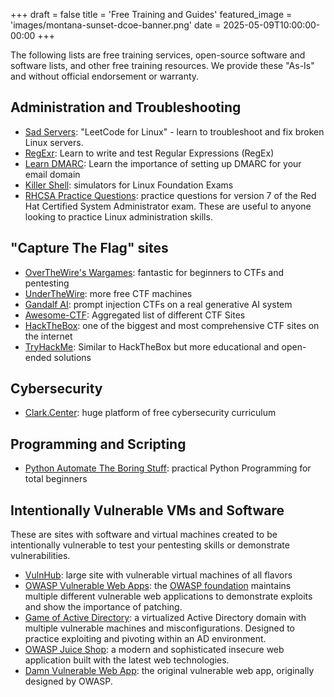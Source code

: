 +++
draft = false
title = 'Free Training and Guides'
featured_image = 'images/montana-sunset-dcoe-banner.png'
date = 2025-05-09T10:00:00-00:00
+++

The following lists are free training services, open-source software and software lists, and other free training resources. We provide these "As-Is" and without official endorsement or warranty. 

## Administration and Troubleshooting

- [Sad Servers](https://sadservers.com/): "LeetCode for Linux" - learn to troubleshoot and fix broken Linux servers.  
- [RegExr](https://regexr.com/): Learn to write and test Regular Expressions (RegEx)
- [Learn DMARC](https://www.learndmarc.com/): Learn the importance of setting up DMARC for your email domain
- [Killer Shell](https://killer.sh/): simulators for Linux Foundation Exams
- [RHCSA Practice Questions](https://github.com/chlebik/rhcsa-practice-questions/tree/master): practice questions for version 7 of the Red Hat Certified System Administrator exam. These are useful to anyone looking to practice Linux administration skills. 

## "Capture The Flag" sites

- [OverTheWire's Wargames](https://overthewire.org/wargames/): fantastic for beginners to CTFs and pentesting
- [UnderTheWire](https://underthewire.tech/wargames): more free CTF machines 
- [Gandalf AI](https://gandalf.lakera.ai/intro): prompt injection CTFs on a real generative AI system
- [Awesome-CTF](https://github.com/apsdehal/awesome-ctf): Aggregated list of different CTF Sites
- [HackTheBox](https://www.hackthebox.com/): one of the biggest and most comprehensive CTF sites on the internet
- [TryHackMe](https://tryhackme.com/): Similar to HackTheBox but more educational and open-ended solutions

## Cybersecurity
- [Clark.Center](https://clark.center/home): huge platform of free cybersecurity curriculum


## Programming and Scripting
- [Python Automate The Boring Stuff](https://automatetheboringstuff.com/): practical Python Programming for total beginners

## Intentionally Vulnerable VMs and Software

These are sites with software and virtual machines created to be intentionally vulnerable to test your pentesting skills or demonstrate vulnerabilities. 
- [VulnHub](https://www.vulnhub.com/): large site with vulnerable virtual machines of all flavors
- [OWASP Vulnerable Web Apps](https://owasp.org/www-project-vulnerable-web-applications-directory/): the [OWASP foundation](https://owasp.org/about/) maintains multiple different vulnerable web applications to demonstrate exploits and show the importance of patching. 
- [Game of Active Directory](https://mayfly277.github.io/posts/GOADv2/): a virtualized Active Directory domain with multiple vulnerable machines and misconfigurations. Designed to practice exploiting and pivoting within an AD environment. 
- [OWASP Juice Shop](https://github.com/juice-shop/juice-shop): a modern and sophisticated insecure web application built with the latest web technologies. 
- [Damn Vulnerable Web App](https://github.com/digininja/DVWA): the original vulnerable web app, originally designed by OWASP.
